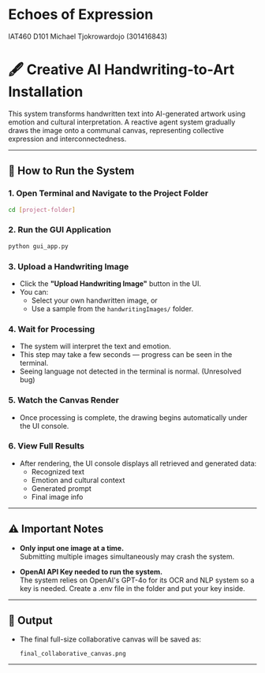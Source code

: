 # Echoes of Expression
IAT460 D101
Michael Tjokrowardojo (301416843)


# 🖋️ Creative AI Handwriting-to-Art Installation

This system transforms handwritten text into AI-generated artwork using emotion and cultural interpretation. A reactive agent system gradually draws the image onto a communal canvas, representing collective expression and interconnectedness.

---

## 🚀 How to Run the System

### 1. Open Terminal and Navigate to the Project Folder
```bash
cd [project-folder]
```

### 2. Run the GUI Application
```bash
python gui_app.py
```

### 3. Upload a Handwriting Image
- Click the **"Upload Handwriting Image"** button in the UI.
- You can:
  - Select your own handwritten image, or  
  - Use a sample from the `handwritingImages/` folder.

### 4. Wait for Processing
- The system will interpret the text and emotion.
- This step may take a few seconds — progress can be seen in the terminal.
- Seeing language not detected in the terminal is normal. (Unresolved bug)

### 5. Watch the Canvas Render
- Once processing is complete, the drawing begins automatically under the UI console.

### 6. View Full Results
- After rendering, the UI console displays all retrieved and generated data:
  - Recognized text
  - Emotion and cultural context
  - Generated prompt
  - Final image info

---

## ⚠️ Important Notes

- **Only input one image at a time.**  
  Submitting multiple images simultaneously may crash the system.

- **OpenAI API Key needed to run the system.**  
  The system relies on OpenAI's GPT-4o for its OCR and NLP system so a key is needed. Create a .env file in the folder and put your key inside.
---

## 💾 Output

- The final full-size collaborative canvas will be saved as:  
  ```
  final_collaborative_canvas.png
  ```

---